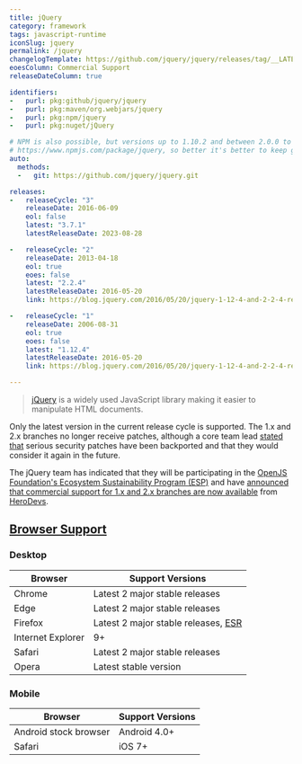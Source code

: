 ```yaml
---
title: jQuery
category: framework
tags: javascript-runtime
iconSlug: jquery
permalink: /jquery
changelogTemplate: https://github.com/jquery/jquery/releases/tag/__LATEST__
eoesColumn: Commercial Support
releaseDateColumn: true

identifiers:
-   purl: pkg:github/jquery/jquery
-   purl: pkg:maven/org.webjars/jquery
-   purl: pkg:npm/jquery
-   purl: pkg:nuget/jQuery

# NPM is also possible, but versions up to 1.10.2 and between 2.0.0 to 2.0.3 are not on
# https://www.npmjs.com/package/jquery, so better it's better to keep git.
auto:
  methods:
  -   git: https://github.com/jquery/jquery.git

releases:
-   releaseCycle: "3"
    releaseDate: 2016-06-09
    eol: false
    latest: "3.7.1"
    latestReleaseDate: 2023-08-28

-   releaseCycle: "2"
    releaseDate: 2013-04-18
    eol: true
    eoes: false
    latest: "2.2.4"
    latestReleaseDate: 2016-05-20
    link: https://blog.jquery.com/2016/05/20/jquery-1-12-4-and-2-2-4-released/

-   releaseCycle: "1"
    releaseDate: 2006-08-31
    eol: true
    eoes: false
    latest: "1.12.4"
    latestReleaseDate: 2016-05-20
    link: https://blog.jquery.com/2016/05/20/jquery-1-12-4-and-2-2-4-released/

---
```


> [jQuery](https://jquery.com/) is a widely used JavaScript library making it easier to manipulate
> HTML documents.

Only the latest version in the current release cycle is supported. The 1.x and 2.x branches no
longer receive patches, although a core team lead [stated that](https://github.com/jquery/jquery/issues/5322#issuecomment-1719939675)
serious security patches have been backported and that they would consider it again in the future.

The jQuery team has indicated that they will be participating in the [OpenJS Foundation's
Ecosystem Sustainability Program (ESP)](https://openjsf.org/ecosystem-sustainability-program)
and have [announced that commercial support for 1.x and
2.x branches are now available](https://jquery.com/support) from [HeroDevs](https://www.herodevs.com/support/jquery-nes).

## [Browser Support](https://jquery.com/browser-support/)

### Desktop

| Browser           | Support Versions                                                                                |
|-------------------|-------------------------------------------------------------------------------------------------|
| Chrome            | Latest 2 major stable releases                                                                  |
| Edge              | Latest 2 major stable releases                                                                  |
| Firefox           | Latest 2 major stable releases, [ESR](https://support.mozilla.org/kb/firefox-esr-release-cycle) |
| Internet Explorer | 9+                                                                                              |
| Safari            | Latest 2 major stable releases                                                                  |
| Opera             | Latest stable version                                                                           |

### Mobile

| Browser               | Support Versions               |
|-----------------------|--------------------------------|
| Android stock browser | Android 4.0+                   |
| Safari                | iOS 7+                         |
